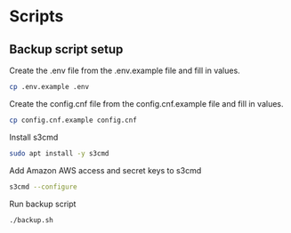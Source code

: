 # Scripts

## Backup script setup

Create the .env file from the .env.example file and fill in values.

```sh
cp .env.example .env
```

Create the config.cnf file from the config.cnf.example file and fill in values.

```sh
cp config.cnf.example config.cnf
```

Install s3cmd

```sh
sudo apt install -y s3cmd
```

Add Amazon AWS access and secret keys to s3cmd

```sh
s3cmd --configure
```

Run backup script

```sh
./backup.sh
```